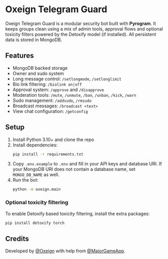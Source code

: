# Oxeign Telegram Guard

Oxeign Telegram Guard is a modular security bot built with **Pyrogram**. It keeps groups clean using a mix of admin tools, approval flows and optional toxicity filters powered by the Detoxify model (if installed). All persistent data is stored in MongoDB.

## Features

- MongoDB backed storage
- Owner and sudo system
- Long message control: `/setlongmode`, `/setlonglimit`
- Bio link filtering: `/biolink on|off`
- Approval system: `/approve` and `/disapprove`
- Moderation tools: `/mute`, `/unmute`, `/ban`, `/unban`, `/kick`, `/warn`
- Sudo management: `/addsudo`, `/rmsudo`
- Broadcast messages: `/broadcast <text>`
- View chat configuration: `/getconfig`

## Setup

1. Install Python 3.10+ and clone the repo
2. Install dependencies:
   ```bash
   pip install -r requirements.txt
   ```
3. Copy `.env.example` to `.env` and fill in your API keys and database URI. If
   your MongoDB URI does not contain a database name, set `MONGO_DB_NAME` as
   well.
4. Run the bot:
   ```bash
   python -m oxeign.main
   ```

### Optional toxicity filtering

To enable Detoxify based toxicity filtering, install the extra packages:
```bash
pip install detoxify torch
```

## Credits

Developed by [@Oxeign](https://t.me/Oxeign) with help from [@MajorGameApp](https://t.me/MajorGameApp).
